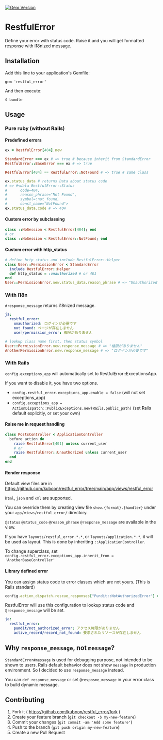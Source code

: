 [![Gem Version](https://badge.fury.io/rb/restful_error.svg)](https://badge.fury.io/rb/restful_error)

# RestfulError

Define your error with status code. Raise it and you will get formatted response with i18nized message.

## Installation

Add this line to your application's Gemfile:

    gem 'restful_error'

And then execute:

    $ bundle

## Usage

### Pure ruby (without Rails)
#### Predefined errors
```ruby
ex = RestfulError[404].new

StandardError === ex # => true # because inherit from StandardError
RestfulError::BaseError === ex # => true

RestfulError[404] == RestfulError::NotFound # => true # same class

ex.status_data # returns Data about status code
# => #<data RestfulError::Status
#      code=404,
#      reason_phrase="Not Found",
#      symbol=:not_found,
#      const_name="NotFound">
ex.status_data.code # => 404
```

#### Custom error by subclassing
```ruby
class ::NoSession < RestfulError[404]; end
# or
class ::NoSession < RestfulError::NotFound; end
```

#### Custom error with http_status
```ruby
# define http_status and include RestfulError::Helper
class User::PermissionError < StandardError
  include RestfulError::Helper
  def http_status = :unauthorized # or 401
end
User::PermissionError.new.status_data.reason_phrase # => "Unauthorized"
```

### With I18n
`#response_message` returns i18nized message.
```yaml
ja:
  restful_error:
    unauthorized: ログインが必要です
    not_found: ページが存在しません
    user/permission_error: 権限がありません
```
```ruby
# lookup class name first, then status symbol
User::PermissionError.new.response_message # => "権限がありません"
AnotherPermissionError.new.response_message # => "ログインが必要です"
```

### With Rails
`config.exceptions_app` will automatically set to RestfulError::ExceptionsApp.

If you want to disable it, you have two options.
- `config.restful_error.exceptions_app.enable = false` (will not set exceptions_app)
- `config.exceptions_app = ActionDispatch::PublicExceptions.new(Rails.public_path)` (set Rails default explicitly, or set your own)

#### Raise me in request handling
```ruby
class PostsController < ApplicationController
  before_action do
    raise RestfulError[401] unless current_user
    # or
    raise RestfulError::Unauthorized unless current_user
  end
end
```


#### Render response
Default view files are in https://github.com/kuboon/restful_error/tree/main/app/views/restful_error

`html`, `json` and `xml` are supported.

You can override them by creating view file `show.{format}.{handler}` under your `app/views/restful_error/` directory.

`@status` `@status_code` `@reason_phrase` `@response_message` are available in the view.

If you have `layouts/restful_error.*.*`, or `layouts/application.*.*`, it will be used as layout. This is done by inheriting `::ApplicationController`.

To change superclass,
set `config.restful_error.exceptions_app.inherit_from = 'AnotherBaseController'`

#### Library defined error
You can assign status code to error classes which are not yours. (This is Rails standard)

```ruby
config.action_dispatch.rescue_responses["Pundit::NotAuthorizedError"] = :unauthorized # or 401
```

RestfulError will use this configuration to lookup status code and
`@response_message` will be set.

```yaml
ja:
  restful_error:
    pundit/not_authorized_error: アクセス権限がありません
    active_record/record_not_found: 要求されたリソースが存在しません
```

## Why `response_message`, not `message`?
`StandardError#message` is used for debugging purpose, not intended to be shown to users.
Rails default behavior does not show `message` in production environment. So I decided to use `response_message` instead.

You can `def response_message` or set `@resposne_message` in your error class to build dynamic message.


## Contributing

1. Fork it ( https://github.com/kuboon/restful_error/fork )
2. Create your feature branch (`git checkout -b my-new-feature`)
3. Commit your changes (`git commit -am 'Add some feature'`)
4. Push to the branch (`git push origin my-new-feature`)
5. Create a new Pull Request
